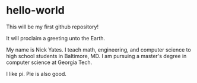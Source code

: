 # hello-world

This will be my first github repository!

It will proclaim a greeting unto the Earth.

My name is Nick Yates. I teach math, engineering, and computer science to high school students in Baltimore, MD. I am pursuing a master's degree in computer science at Georgia Tech.

I like pi. Pie is also good.

